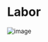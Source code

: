 # Labor

![image](https://user-images.githubusercontent.com/115406836/200565199-9f8fda65-eaf0-430e-bf04-baafef0ccf81.png)
